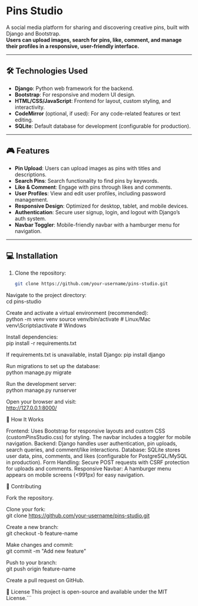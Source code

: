 # Pins Studio

A social media platform for sharing and discovering creative pins, built with Django and Bootstrap.  
**Users can upload images, search for pins, like, comment, and manage their profiles in a responsive, user-friendly interface.**

---

## 🛠️ Technologies Used

- **Django**: Python web framework for the backend.
- **Bootstrap**: For responsive and modern UI design.
- **HTML/CSS/JavaScript**: Frontend for layout, custom styling, and interactivity.
- **CodeMirror** (optional, if used): For any code-related features or text editing.
- **SQLite**: Default database for development (configurable for production).

---

## 🎮 Features

- **Pin Upload**: Users can upload images as pins with titles and descriptions.
- **Search Pins**: Search functionality to find pins by keywords.
- **Like & Comment**: Engage with pins through likes and comments.
- **User Profiles**: View and edit user profiles, including password management.
- **Responsive Design**: Optimized for desktop, tablet, and mobile devices.
- **Authentication**: Secure user signup, login, and logout with Django’s auth system.
- **Navbar Toggler**: Mobile-friendly navbar with a hamburger menu for navigation.

---

## 💻 Installation

1. Clone the repository:  
   ```bash
   git clone https://github.com/your-username/pins-studio.git


Navigate to the project directory:  
cd pins-studio


Create and activate a virtual environment (recommended):  
python -m venv venv
source venv/bin/activate  # Linux/Mac
venv\Scripts\activate     # Windows


Install dependencies:  
pip install -r requirements.txt


If requirements.txt is unavailable, install Django: pip install django


Run migrations to set up the database:  
python manage.py migrate


Run the development server:  
python manage.py runserver


Open your browser and visit:  
http://127.0.0.1:8000/




🤖 How It Works

Frontend: Uses Bootstrap for responsive layouts and custom CSS (customPinsStudio.css) for styling. The navbar includes a toggler for mobile navigation.
Backend: Django handles user authentication, pin uploads, search queries, and comment/like interactions.
Database: SQLite stores user data, pins, comments, and likes (configurable for PostgreSQL/MySQL in production).
Form Handling: Secure POST requests with CSRF protection for uploads and comments.
Responsive Navbar: A hamburger menu appears on mobile screens (<991px) for easy navigation.


👥 Contributing

Fork the repository.

Clone your fork:  
git clone https://github.com/your-username/pins-studio.git


Create a new branch:  
git checkout -b feature-name


Make changes and commit:  
git commit -m "Add new feature"


Push to your branch:  
git push origin feature-name


Create a pull request on GitHub.



📜 License
This project is open-source and available under the MIT License.```
